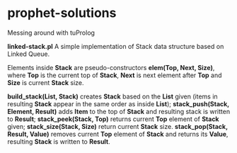 # prophet-solutions
Messing around with tuProlog

**linked-stack.pl**
  A simple implementation of Stack data structure based on Linked Queue.
  
  Elements inside **Stack** are pseudo-constructors **elem(Top, Next, Size)**, where **Top** is the current top of **Stack**, **Next** is next element after **Top** and   **Size** is current **Stack** size.
  
  **build_stack(List, Stack)** creates **Stack** based on the **List** given (items in resulting **Stack** appear in the same order as inside **List**);
  **stack_push(Stack, Element, Result)** adds **Item** to the top of **Stack** and resulting stack is written to **Result**;
  **stack_peek(Stack, Top)** returns current **Top** element of **Stack** given;
  **stack_size(Stack, Size)** return current **Stack** size.
  **stack_pop(Stack, Result, Value)** removes current **Top** element of **Stack** and returns its **Value**, resulting **Stack** is written to **Result**.
  
